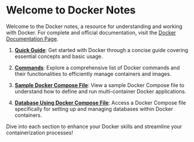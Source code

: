 # Welcome to Docker Notes

Welcome to the Docker notes, a resource for understanding and working with Docker. For complete and official documentation, visit the [Docker Documentation Page](https://docs.docker.com/).

1. **[Quick Guide](quick_guide.md)**: Get started with Docker through a concise guide covering essential concepts and basic usage.

2. **[Commands](commands.md)**: Explore a comprehensive list of Docker commands and their functionalities to efficiently manage containers and images.

3. **[Sample Docker Compose File](docker-compose.yml)**: View a sample Docker Compose file to understand how to define and run multi-container Docker applications.

4. **[Database Using Docker Compose File](databases/docker-compose.yml)**: Access a Docker Compose file specifically for setting up and managing databases within Docker containers.

Dive into each section to enhance your Docker skills and streamline your containerization processes!

